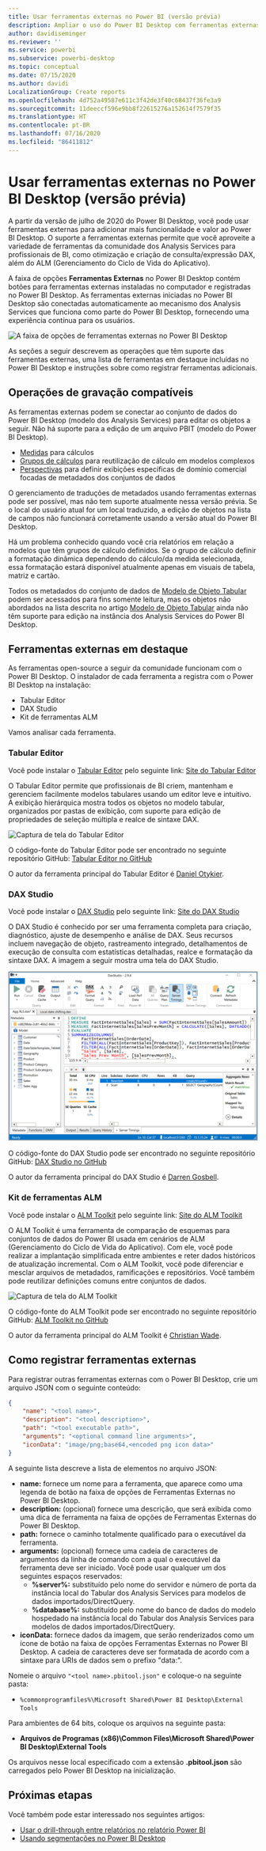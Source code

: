 ```yaml
---
title: Usar ferramentas externas no Power BI (versão prévia)
description: Ampliar o uso do Power BI Desktop com ferramentas externas
author: davidiseminger
ms.reviewer: ''
ms.service: powerbi
ms.subservice: powerbi-desktop
ms.topic: conceptual
ms.date: 07/15/2020
ms.author: davidi
LocalizationGroup: Create reports
ms.openlocfilehash: 4d752a49587e611c3f42de3f40c68437f36fe3a9
ms.sourcegitcommit: 11deeccf596e9bb8f22615276a152614f7579f35
ms.translationtype: HT
ms.contentlocale: pt-BR
ms.lasthandoff: 07/16/2020
ms.locfileid: "86411812"
---
```

# <a name="using-external-tools-in-power-bi-desktop-preview"></a>Usar ferramentas externas no Power BI Desktop (versão prévia)

A partir da versão de julho de 2020 do Power BI Desktop, você pode usar ferramentas externas para adicionar mais funcionalidade e valor ao Power BI Desktop. O suporte a ferramentas externas permite que você aproveite a variedade de ferramentas da comunidade dos Analysis Services para profissionais de BI, como otimização e criação de consulta/expressão DAX, além do ALM (Gerenciamento do Ciclo de Vida do Aplicativo).

A faixa de opções **Ferramentas Externas** no Power BI Desktop contém botões para ferramentas externas instaladas no computador e registradas no Power BI Desktop. As ferramentas externas iniciadas no Power BI Desktop são conectadas automaticamente ao mecanismo dos Analysis Services que funciona como parte do Power BI Desktop, fornecendo uma experiência contínua para os usuários.

![A faixa de opções de ferramentas externas no Power BI Desktop](media/desktop-external-tools/desktop-external-tools-01.png)

As seções a seguir descrevem as operações que têm suporte das ferramentas externas, uma lista de ferramentas em destaque incluídas no Power BI Desktop e instruções sobre como registrar ferramentas adicionais.

## <a name="supported-write-operations"></a>Operações de gravação compatíveis

As ferramentas externas podem se conectar ao conjunto de dados do Power BI Desktop (modelo dos Analysis Services) para editar os objetos a seguir. Não há suporte para a edição de um arquivo PBIT (modelo do Power BI Desktop).

* [Medidas](https://docs.microsoft.com/analysis-services/tabular-models/measures-ssas-tabular) para cálculos
* [Grupos de cálculos](https://docs.microsoft.com/analysis-services/tabular-models/calculation-groups) para reutilização de cálculo em modelos complexos
* [Perspectivas](https://docs.microsoft.com/analysis-services/tabular-models/perspectives-ssas-tabular) para definir exibições específicas de domínio comercial focadas de metadados dos conjuntos de dados

O gerenciamento de traduções de metadados usando ferramentas externas pode ser possível, mas não tem suporte atualmente nessa versão prévia. Se o local do usuário atual for um local traduzido, a edição de objetos na lista de campos não funcionará corretamente usando a versão atual do Power BI Desktop. 

Há um problema conhecido quando você cria relatórios em relação a modelos que têm grupos de cálculo definidos. Se o grupo de cálculo definir a formatação dinâmica dependendo do cálculo/da medida selecionada, essa formatação estará disponível atualmente apenas em visuais de tabela, matriz e cartão.

Todos os metadados do conjunto de dados de [Modelo de Objeto Tabular](https://docs.microsoft.com/analysis-services/tom/introduction-to-the-tabular-object-model-tom-in-analysis-services-amo) podem ser acessados para fins somente leitura, mas os objetos não abordados na lista descrita no artigo [Modelo de Objeto Tabular](https://docs.microsoft.com/analysis-services/tom/introduction-to-the-tabular-object-model-tom-in-analysis-services-amo) ainda não têm suporte para edição na instância dos Analysis Services do Power BI Desktop.


## <a name="featured-external-tools"></a>Ferramentas externas em destaque

As ferramentas open-source a seguir da comunidade funcionam com o Power BI Desktop. O instalador de cada ferramenta a registra com o Power BI Desktop na instalação:

* Tabular Editor
* DAX Studio
* Kit de ferramentas ALM

Vamos analisar cada ferramenta.

### <a name="tabular-editor"></a>Tabular Editor

Você pode instalar o [Tabular Editor](https://tabulareditor.com/) pelo seguinte link: [Site do Tabular Editor](https://tabulareditor.com/)

O Tabular Editor permite que profissionais de BI criem, mantenham e gerenciem facilmente modelos tabulares usando um editor leve e intuitivo. A exibição hierárquica mostra todos os objetos no modelo tabular, organizados por pastas de exibição, com suporte para edição de propriedades de seleção múltipla e realce de sintaxe DAX.

![Captura de tela do Tabular Editor](media/desktop-external-tools/desktop-external-tools-02.png)

O código-fonte do Tabular Editor pode ser encontrado no seguinte repositório GitHub: [Tabular Editor no GitHub](https://github.com/otykier/TabularEditor)

O autor da ferramenta principal do Tabular Editor é [Daniel Otykier](https://www.linkedin.com/in/daniel-otykier-2231876).


### <a name="dax-studio"></a>DAX Studio

Você pode instalar o [DAX Studio](https://daxstudio.org) pelo seguinte link: [Site do DAX Studio](https://daxstudio.org)

O DAX Studio é conhecido por ser uma ferramenta completa para criação, diagnóstico, ajuste de desempenho e análise de DAX. Seus recursos incluem navegação de objeto, rastreamento integrado, detalhamentos de execução de consulta com estatísticas detalhadas, realce e formatação da sintaxe DAX. A imagem a seguir mostra uma tela do DAX Studio. 

![Captura de tela do DAX Studio](media/desktop-external-tools/desktop-external-tools-03.png)

O código-fonte do DAX Studio pode ser encontrado no seguinte repositório GitHub: [DAX Studio no GitHub](https://github.com/DaxStudio/DaxStudio)

O autor da ferramenta principal do DAX Studio é [Darren Gosbell](https://www.linkedin.com/in/darrengosbell).

### <a name="alm-toolkit"></a>Kit de ferramentas ALM

Você pode instalar o [ALM Toolkit](http://alm-toolkit.com) pelo seguinte link: [Site do ALM Toolkit](http://alm-toolkit.com)

O ALM Toolkit é uma ferramenta de comparação de esquemas para conjuntos de dados do Power BI usada em cenários de ALM (Gerenciamento do Ciclo de Vida do Aplicativo). Com ele, você pode realizar a implantação simplificada entre ambientes e reter dados históricos de atualização incremental. Com o ALM Toolkit, você pode diferenciar e mesclar arquivos de metadados, ramificações e repositórios. Você também pode reutilizar definições comuns entre conjuntos de dados.

![Captura de tela do ALM Toolkit](media/desktop-external-tools/desktop-external-tools-04.png)

O código-fonte do ALM Toolkit pode ser encontrado no seguinte repositório GitHub: [ALM Toolkit no GitHub](https://github.com/microsoft/analysis-services)

O autor da ferramenta principal do ALM Toolkit é [Christian Wade](https://www.linkedin.com/in/christianwade1).


## <a name="how-to-register-external-tools"></a>Como registrar ferramentas externas

Para registrar outras ferramentas externas com o Power BI Desktop, crie um arquivo JSON com o seguinte conteúdo:

```json
{
    "name": "<tool name>",
    "description": "<tool description>",
    "path": "<tool executable path>",
    "arguments": "<optional command line arguments>",
    "iconData": "image/png;base64,<encoded png icon data>"
}
```

A seguinte lista descreve a lista de elementos no arquivo JSON:
 
* **name:** fornece um nome para a ferramenta, que aparece como uma legenda de botão na faixa de opções de Ferramentas Externas no Power BI Desktop.
* **description:** (opcional) fornece uma descrição, que será exibida como uma dica de ferramenta na faixa de opções de Ferramentas Externas do Power BI Desktop.
* **path:** fornece o caminho totalmente qualificado para o executável da ferramenta.
* **arguments:** (opcional) fornece uma cadeia de caracteres de argumentos da linha de comando com a qual o executável da ferramenta deve ser iniciado. Você pode usar qualquer um dos seguintes espaços reservados:
    * **%server%:** substituído pelo nome do servidor e número de porta da instância local do Tabular dos Analysis Services para modelos de dados importados/DirectQuery.
    * **%database%:** substituído pelo nome do banco de dados do modelo hospedado na instância local do Tabular dos Analysis Services para modelos de dados importados/DirectQuery.
* **iconData:** fornece dados da imagem, que serão renderizados como um ícone de botão na faixa de opções Ferramentas Externas no Power BI Desktop. A cadeia de caracteres deve ser formatada de acordo com a sintaxe para URIs de dados sem o prefixo "data:".
 
Nomeie o arquivo `"<tool name>.pbitool.json"` e coloque-o na seguinte pasta:

* `%commonprogramfiles%\Microsoft Shared\Power BI Desktop\External Tools`

Para ambientes de 64 bits, coloque os arquivos na seguinte pasta:

* **Arquivos de Programas (x86)\Common Files\Microsoft Shared\Power BI Desktop\External Tools**

Os arquivos nesse local especificado com a extensão **.pbitool.json** são carregados pelo Power BI Desktop na inicialização.


## <a name="next-steps"></a>Próximas etapas

Você também pode estar interessado nos seguintes artigos:

* [Usar o drill-through entre relatórios no relatório Power BI](desktop-cross-report-drill-through.md)
* [Usando segmentações no Power BI Desktop](../visuals/power-bi-visualization-slicers.md)


